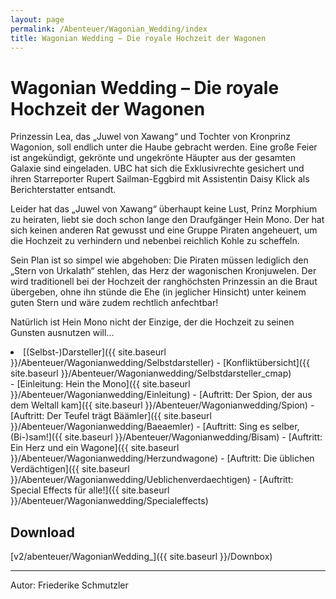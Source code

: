 ```yaml
---
layout: page
permalink: /Abenteuer/Wagonian_Wedding/index
title: Wagonian Wedding – Die royale Hochzeit der Wagonen
---
```


# Wagonian Wedding – Die royale Hochzeit der Wagonen

Prinzessin Lea, das „Juwel von Xawang“ und Tochter von Kronprinz Wagonion, soll endlich unter die Haube gebracht werden. Eine große Feier ist angekündigt, gekrönte und ungekrönte Häupter aus der gesamten Galaxie sind eingeladen. UBC hat sich die Exklusivrechte gesichert und ihren Starreporter Rupert Sailman-Eggbird mit Assistentin Daisy Klick als Berichterstatter entsandt.

Leider hat das „Juwel von Xawang“ überhaupt keine Lust, Prinz Morphium zu heiraten, liebt sie doch schon lange den Draufgänger Hein Mono. Der hat sich keinen anderen Rat gewusst und eine Gruppe Piraten angeheuert, um die Hochzeit zu verhindern und nebenbei reichlich Kohle zu scheffeln.

Sein Plan ist so simpel wie abgehoben: Die Piraten müssen lediglich den „Stern von Urkalath“ stehlen, das Herz der wagonischen Kronjuwelen. Der wird traditionell bei der Hochzeit der ranghöchsten Prinzessin an die Braut übergeben, ohne ihn stünde die Ehe (in jeglicher Hinsicht) unter keinem guten Stern und wäre zudem rechtlich anfechtbar!

Natürlich ist Hein Mono nicht der Einzige, der die Hochzeit zu seinen Gunsten ausnutzen will…

<li>[(Selbst-)Darsteller]({{ site.baseurl }}/Abenteuer/Wagonianwedding/Selbstdarsteller)
- [Konfliktübersicht]({{ site.baseurl }}/Abenteuer/Wagonianwedding/Selbstdarsteller_cmap)

</li>
- [Einleitung: Hein the Mono]({{ site.baseurl }}/Abenteuer/Wagonianwedding/Einleitung)
- [Auftritt: Der Spion, der aus dem Weltall kam]({{ site.baseurl }}/Abenteuer/Wagonianwedding/Spion)
- [Auftritt: Der Teufel trägt Bäämler]({{ site.baseurl }}/Abenteuer/Wagonianwedding/Baeaemler)
- [Auftritt: Sing es selber, (Bi-)sam!]({{ site.baseurl }}/Abenteuer/Wagonianwedding/Bisam)
- [Auftritt: Ein Herz und ein Wagone]({{ site.baseurl }}/Abenteuer/Wagonianwedding/Herzundwagone)
- [Auftritt: Die üblichen Verdächtigen]({{ site.baseurl }}/Abenteuer/Wagonianwedding/Ueblichenverdaechtigen)
- [Auftritt: Special Effects für alle!]({{ site.baseurl }}/Abenteuer/Wagonianwedding/Specialeffects)

## Download

[v2/abenteuer/WagonianWedding_]({{ site.baseurl }}/Downbox)

***
Autor: Friederike Schmutzler

